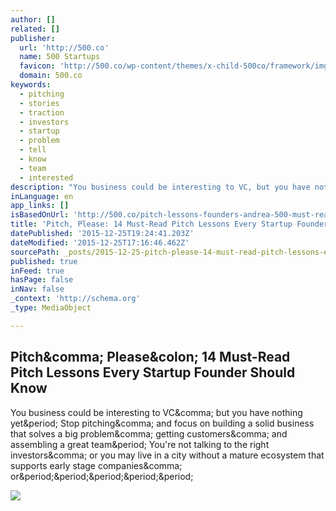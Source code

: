 ```yaml
---
author: []
related: []
publisher:
  url: 'http://500.co'
  name: 500 Startups
  favicon: 'http://500.co/wp-content/themes/x-child-500co/framework/img/icons/favicon.ico'
  domain: 500.co
keywords:
  - pitching
  - stories
  - traction
  - investors
  - startup
  - problem
  - tell
  - know
  - team
  - interested
description: "You business could be interesting to VC, but you have nothing yet. Stop pitching, and focus on building a solid business that solves a big problem, getting customers, and assembling a great team. You're not talking to the right investors, or you may live in a city without a mature ecosystem that supports early stage companies, or....."
inLanguage: en
app_links: []
isBasedOnUrl: 'http://500.co/pitch-lessons-founders-andrea-500-must-read/'
title: 'Pitch, Please: 14 Must-Read Pitch Lessons Every Startup Founder Should Know'
datePublished: '2015-12-25T19:24:41.203Z'
dateModified: '2015-12-25T17:16:46.462Z'
sourcePath: _posts/2015-12-25-pitch-please-14-must-read-pitch-lessons-every-startup-foun.md
published: true
inFeed: true
hasPage: false
inNav: false
_context: 'http://schema.org'
_type: MediaObject

---
```

<article style=""><h1>Pitch&amp;comma; Please&amp;colon; 14 Must-Read Pitch Lessons Every Startup Founder Should Know</h1><p>You business could be interesting to VC&amp;comma; but you have nothing yet&amp;period; Stop pitching&amp;comma; and focus on building a solid business that solves a big problem&amp;comma; getting customers&amp;comma; and assembling a great team&amp;period; You're not talking to the right investors&amp;comma; or you may live in a city without a mature ecosystem that supports early stage companies&amp;comma; or&amp;period;&amp;period;&amp;period;&amp;period;&amp;period;</p><img src="http://500.co/wp-content/uploads/2015/12/Pitch-Please-Photo-1-.jpg" /></article>